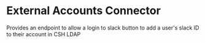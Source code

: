 # External Accounts Connector

Provides an endpoint to allow a login to slack button to add a user's slack ID to their account in CSH LDAP
